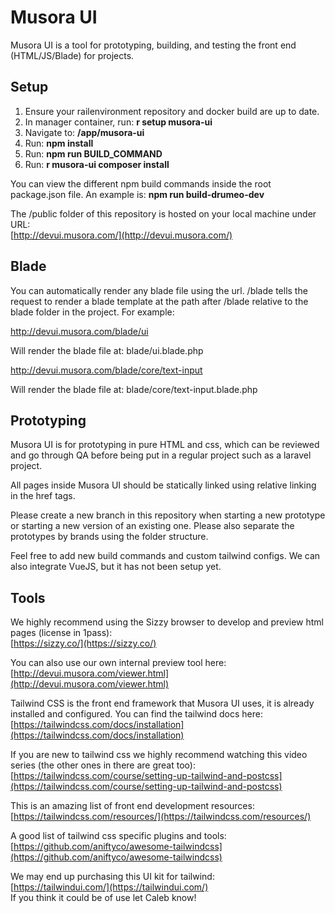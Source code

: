 # Musora UI

Musora UI is a tool for prototyping, building, and testing the front end (HTML/JS/Blade) for projects.


## Setup

1. Ensure your railenvironment repository and docker build are up to date.
1. In manager container, run: **r setup musora-ui**
1. Navigate to: **/app/musora-ui**
1. Run: **npm install**
1. Run: **npm run BUILD_COMMAND**  
1. Run: **r musora-ui composer install**  

You can view the different npm build commands inside the root package.json file. An example is: 
**npm run build-drumeo-dev**

The /public folder of this repository is hosted on your local machine under URL:  
[http://devui.musora.com/](http://devui.musora.com/)  


## Blade

You can automatically render any blade file using the url. /blade tells the request to render a blade template at the 
path after /blade relative to the blade folder in the project. For example:  

http://devui.musora.com/blade/ui  

Will render the blade file at: blade/ui.blade.php  

http://devui.musora.com/blade/core/text-input

Will render the blade file at: blade/core/text-input.blade.php  


## Prototyping 

Musora UI is for prototyping in pure HTML and css, which can be reviewed and go through QA before 
being put in a regular project such as a laravel project.  

All pages inside Musora UI should be statically linked using relative linking in the href tags.    

Please create a new branch in this repository when starting a new prototype or starting a new version of an existing 
one. Please also separate the prototypes by brands using the folder structure.

Feel free to add new build commands and custom tailwind configs. We can also integrate VueJS, but it has not been setup 
yet.

    
## Tools

We highly recommend using the Sizzy browser to develop and preview html pages (license in 1pass):  
[https://sizzy.co/](https://sizzy.co/)   

You can also use our own internal preview tool here:  
[http://devui.musora.com/viewer.html](http://devui.musora.com/viewer.html)  

Tailwind CSS is the front end framework that Musora UI uses, it is already installed and configured. You can find 
the tailwind docs here:  
[https://tailwindcss.com/docs/installation](https://tailwindcss.com/docs/installation)

If you are new to tailwind css we highly recommend watching this video series (the other ones in there are great too):  
[https://tailwindcss.com/course/setting-up-tailwind-and-postcss](https://tailwindcss.com/course/setting-up-tailwind-and-postcss)  

This is an amazing list of front end development resources:  
[https://tailwindcss.com/resources/](https://tailwindcss.com/resources/)

A good list of tailwind css specific plugins and tools:  
[https://github.com/aniftyco/awesome-tailwindcss](https://github.com/aniftyco/awesome-tailwindcss)

We may end up purchasing this UI kit for tailwind:  
[https://tailwindui.com/](https://tailwindui.com/)  
If you think it could be of use let Caleb know!